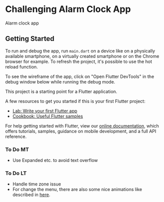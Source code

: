 # Challenging Alarm Clock App

Alarm clock app

## Getting Started


To run and debug the app, 
run ```main.dart``` on a device like on a physically available smartphone, 
on a virtually created smartphone
or on the Chrome browser for example.
To refresh the project, it's possible to use the hot reload function. 

To see the wireframe of the app, click on "Open Flutter DevTools" in the debug window below 
while running the debug mode.


This project is a starting point for a Flutter application.

A few resources to get you started if this is your first Flutter project:

- [Lab: Write your first Flutter app](https://flutter.dev/docs/get-started/codelab)
- [Cookbook: Useful Flutter samples](https://flutter.dev/docs/cookbook)

For help getting started with Flutter, view our
[online documentation](https://flutter.dev/docs), which offers tutorials,
samples, guidance on mobile development, and a full API reference.

### To Do MT
- Use Expanded etc. to avoid text overflow

### To Do LT
- Handle time zone issue
- For change the menu, there are also some nice animations like described in [here](https://github.com/flutter/packages/tree/master/packages/animations).